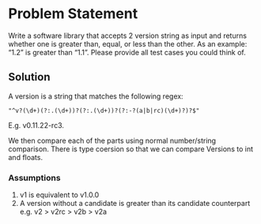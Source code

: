 # Problem Statement

Write a software library that accepts 2 version string as input and
returns whether one is greater than, equal, or less than the other.
As an example: “1.2” is greater than “1.1”.
Please provide all test cases you could think of.

## Solution

A version is a string that matches the following regex:
```
"^v?(\d+)(?:.(\d+))?(?:.(\d+))?(?:-?(a|b|rc)(\d+)?)?$"
```
E.g. v0.11.22-rc3.

We then compare each of the parts using normal number/string comparison.
There is type coersion so that we can compare Versions to int and floats.

### Assumptions
1. v1 is equivalent to v1.0.0
2. A version without a candidate is greater than its candidate counterpart
   e.g. v2 > v2rc > v2b > v2a